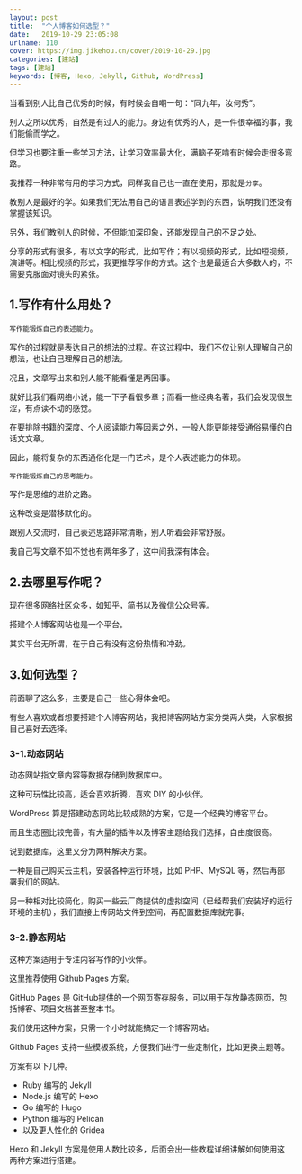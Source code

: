 ```yaml
---
layout: post
title:  "个人博客如何选型？"
date:   2019-10-29 23:05:08
urlname: 110
cover: https://img.jikehou.cn/cover/2019-10-29.jpg
categories: [建站]
tags: [建站]
keywords: [博客, Hexo, Jekyll, Github, WordPress]
---
```

当看到别人比自己优秀的时候，有时候会自嘲一句：“同九年，汝何秀”。

别人之所以优秀，自然是有过人的能力。身边有优秀的人，是一件很幸福的事，我们能偷而学之。

但学习也要注重一些学习方法，让学习效率最大化，满脑子死啃有时候会走很多弯路。

我推荐一种非常有用的学习方式，同样我自己也一直在使用，那就是`分享`。

教别人是最好的学。如果我们无法用自己的语言表述学到的东西，说明我们还没有掌握该知识。

另外，我们教别人的时候，不但能加深印象，还能发现自己的不足之处。

分享的形式有很多，有以文字的形式，比如写作；有以视频的形式，比如短视频，演讲等。相比视频的形式，我更推荐写作的方式。这个也是最适合大多数人的，不需要克服面对镜头的紧张。
<!-- more -->
## 1.写作有什么用处？

`写作能锻炼自己的表述能力`。

写作的过程就是表达自己的想法的过程。在这过程中，我们不仅让别人理解自己的想法，也让自己理解自己的想法。

况且，文章写出来和别人能不能看懂是两回事。

就好比我们看网络小说，能一下子看很多章；而看一些经典名著，我们会发现很生涩，有点读不动的感觉。

在要排除书籍的深度、个人阅读能力等因素之外，一般人能更能接受通俗易懂的白话文文章。

因此，能将复杂的东西通俗化是一门艺术，是个人表述能力的体现。

`写作能锻炼自己的思考能力。`

写作是思维的进阶之路。

这种改变是潜移默化的。

跟别人交流时，自己表述思路非常清晰，别人听着会非常舒服。

我自己写文章不知不觉也有两年多了，这中间我深有体会。

## 2.去哪里写作呢？
现在很多网络社区众多，如知乎，简书以及微信公众号等。

搭建个人博客网站也是一个平台。

其实平台无所谓，在于自己有没有这份热情和冲劲。

## 3.如何选型？

前面聊了这么多，主要是自己一些心得体会吧。

有些人喜欢或者想要搭建个人博客网站，我把博客网站方案分类两大类，大家根据自己喜好去选择。

### 3-1.动态网站

动态网站指文章内容等数据存储到数据库中。

这种可玩性比较高，适合喜欢折腾，喜欢 DIY 的小伙伴。

WordPress 算是搭建动态网站比较成熟的方案，它是一个经典的博客平台。

而且生态圈比较完善，有大量的插件以及博客主题给我们选择，自由度很高。

说到数据库，这里又分为两种解决方案。

一种是自己购买云主机，安装各种运行环境，比如 PHP、MySQL 等，然后再部署我们的网站。

另一种相对比较简化，购买一些云厂商提供的虚拟空间（已经帮我们安装好的运行环境的主机），我们直接上传网站文件到空间，再配置数据库就完事。

### 3-2.静态网站

这种方案适用于专注内容写作的小伙伴。

这里推荐使用 Github Pages 方案。

GitHub Pages 是 GitHub提供的一个网页寄存服务，可以用于存放静态网页，包括博客、项目文档甚至整本书。

我们使用这种方案，只需一个小时就能搞定一个博客网站。

Github Pages 支持一些模板系统，方便我们进行一些定制化，比如更换主题等。

方案有以下几种。

*  Ruby 编写的 Jekyll
*  Node.js 编写的 Hexo
*  Go 编写的 Hugo
*  Python 编写的 Pelican
*  以及更人性化的 Gridea

Hexo 和 Jekyll 方案是使用人数比较多，后面会出一些教程详细讲解如何使用这两种方案进行搭建。